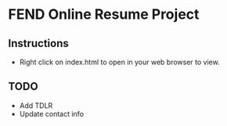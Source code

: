 # FEND Online Resume Project #

## Instructions ##

* Right click on index.html to open in your web browser to view.

## TODO ##
* Add TDLR
* Update contact info